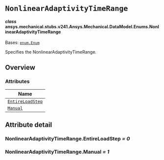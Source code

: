 <!-- vale off -->

<a id="nonlinearadaptivitytimerange"></a>

# `NonlinearAdaptivityTimeRange`

<a id="ansys.mechanical.stubs.v241.Ansys.Mechanical.DataModel.Enums.NonlinearAdaptivityTimeRange"></a>

#### *class* ansys.mechanical.stubs.v241.Ansys.Mechanical.DataModel.Enums.NonlinearAdaptivityTimeRange

Bases: [`enum.Enum`](https://docs.python.org/3/library/enum.html#enum.Enum)

Specifies the NonlinearAdaptivityTimeRange.

<!-- !! processed by numpydoc !! -->

<a id="overview"></a>

## Overview

### Attributes

| Name |
| -------------------------------------------------------------------- |
| [`EntireLoadStep`](#NonlinearAdaptivityTimeRange.EntireLoadStep) |
| [`Manual`](#NonlinearAdaptivityTimeRange.Manual) |

<a id="attribute-detail"></a>

## Attribute detail

<a id="NonlinearAdaptivityTimeRange.EntireLoadStep"></a>

### NonlinearAdaptivityTimeRange.EntireLoadStep *= 0*

<a id="NonlinearAdaptivityTimeRange.Manual"></a>

### NonlinearAdaptivityTimeRange.Manual *= 1*

<!-- vale on -->
